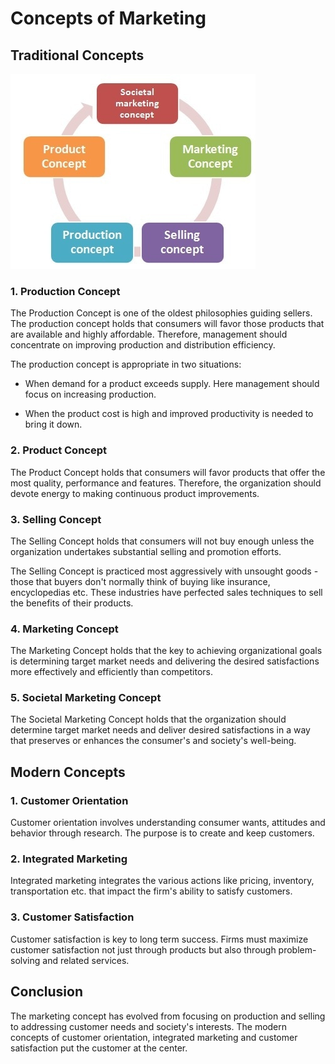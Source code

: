 # Concepts of Marketing

## Traditional Concepts

![Marketing Concepts](image.png)

### 1. Production Concept

The Production Concept is one of the oldest philosophies guiding sellers. The production concept holds that consumers will favor those products that are available and highly affordable. Therefore, management should concentrate on improving production and distribution efficiency. 

The production concept is appropriate in two situations:

- When demand for a product exceeds supply. Here management should focus on increasing production.

- When the product cost is high and improved productivity is needed to bring it down.

### 2. Product Concept 

The Product Concept holds that consumers will favor products that offer the most quality, performance and features. Therefore, the organization should devote energy to making continuous product improvements.

### 3. Selling Concept

The Selling Concept holds that consumers will not buy enough unless the organization undertakes substantial selling and promotion efforts. 

The Selling Concept is practiced most aggressively with unsought goods - those that buyers don't normally think of buying like insurance, encyclopedias etc. These industries have perfected sales techniques to sell the benefits of their products.

### 4. Marketing Concept

The Marketing Concept holds that the key to achieving organizational goals is determining target market needs and delivering the desired satisfactions more effectively and efficiently than competitors.

### 5. Societal Marketing Concept 

The Societal Marketing Concept holds that the organization should determine target market needs and deliver desired satisfactions in a way that preserves or enhances the consumer's and society's well-being.

## Modern Concepts

### 1. Customer Orientation

Customer orientation involves understanding consumer wants, attitudes and behavior through research. The purpose is to create and keep customers.

### 2. Integrated Marketing

Integrated marketing integrates the various actions like pricing, inventory, transportation etc. that impact the firm's ability to satisfy customers.

### 3. Customer Satisfaction

Customer satisfaction is key to long term success. Firms must maximize customer satisfaction not just through products but also through problem-solving and related services.

## Conclusion

The marketing concept has evolved from focusing on production and selling to addressing customer needs and society's interests. The modern concepts of customer orientation, integrated marketing and customer satisfaction put the customer at the center.